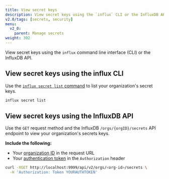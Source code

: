 ```yaml
---
title: View secret keys
description: View secret keys using the `influx` CLI or the InfluxDB API.
v2.0/tags: [secrets, security]
menu:
  v2_0:
    parent: Manage secrets
weight: 302
---
```


View secret keys using the `influx` command line interface (CLI) or the InfluxDB API.

## View secret keys using the influx CLI
Use the [`influx secret list` command](/v2.0/reference/cli/influx/secret/list/)
to list your organization's secret keys.

```sh
influx secret list
```

## View secret keys using the InfluxDB API
Use the `GET` request method and the InfluxDB `/orgs/{orgID}/secrets` API endpoint
to view your organization's secrets keys.

**Include the following:**

- Your [organization ID](/v2.0/organizations/view-orgs/#view-your-organization-id) in the request URL
- Your [authentication token](/v2.0/security/tokens/view-tokens/) in the `Authorization` header

<!-- -->
```sh
curl -XGET http://localhost:9999/api/v2/orgs/<org-id>/secrets \
  -H 'Authorization: Token YOURAUTHTOKEN'
```
